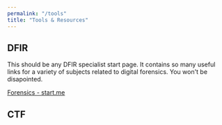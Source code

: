 ```yaml
---
permalink: "/tools"
title: "Tools & Resources"
---
```


## DFIR

This should be any DFIR specialist start page. It contains so many useful links for a variety of subjects related to digital forensics. You won't be disapointed.

[Forensics - start.me](https://start.me/p/q6mw4Q/forensics)

## CTF

